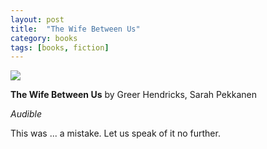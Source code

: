 ```yaml
---
layout: post
title:  "The Wife Between Us"
category: books
tags: [books, fiction]
---
```


<a target="_blank"  href="https://www.amazon.com/gp/product/1250130921/ref=as_li_tl?ie=UTF8&camp=1789&creative=9325&creativeASIN=1250130921&linkCode=as2&tag=42models-20&linkId=ae21e23a5a42d5ab569e6d433b3cc97a"><img border="0" src="//ws-na.amazon-adsystem.com/widgets/q?_encoding=UTF8&MarketPlace=US&ASIN=1250130921&ServiceVersion=20070822&ID=AsinImage&WS=1&Format=_SL250_&tag=42models-20" ></a><img src="//ir-na.amazon-adsystem.com/e/ir?t=42models-20&l=am2&o=1&a=1250130921" width="1" height="1" border="0" alt="" style="border:none !important; margin:0px !important;" />

**The Wife Between Us** by Greer Hendricks, Sarah Pekkanen

*Audible*

This was ... a mistake. Let us speak of it no further.